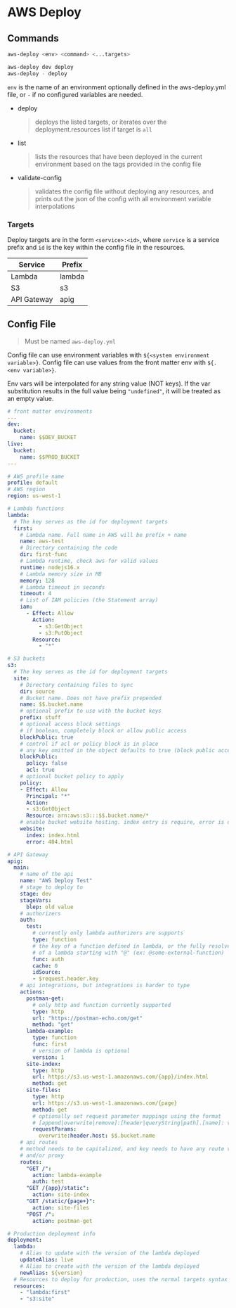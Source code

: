 # AWS Deploy

## Commands
```bash
aws-deploy <env> <command> <...targets>

aws-deploy dev deploy
aws-deploy - deploy
```

`env` is the name of an environment optionally defined in the aws-deploy.yml
file, or `-` if no configured variables are needed.

- deploy
  > deploys the listed targets, or iterates over the deployment.resources list
  > if target is `all`
- list
  > lists the resources that have been deployed in the current environment based
  > on the tags provided in the config file
- validate-config
  > validates the config file without deploying any resources, and prints out
  > the json of the config with all environment variable interpolations

### Targets
Deploy targets are in the form `<service>:<id>`, where `service` is a service
prefix and `id` is the key within the config file in the resources.

| Service | Prefix |
| --- | --- |
| Lambda | lambda |
| S3 | s3 |
| API Gateway | apig |

## Config File
> Must be named `aws-deploy.yml`

Config file can use environment variables with `${<system environment variable>}`.
Config file can use values from the front matter env with `${.<env variable>}`.

Env vars will be interpolated for any string value (NOT keys). If the var
substitution results in the full value being `"undefined"`, it will be treated
as an empty value.

```yaml
# front matter environments
---
dev:
  bucket:
    name: $$DEV_BUCKET
live:
  bucket:
    name: $$PROD_BUCKET
---

# AWS profile name
profile: default
# AWS region
region: us-west-1

# Lambda functions
lambda:
  # The key serves as the id for deployment targets
  first:
    # Lambda name. Full name in AWS will be prefix + name
    name: aws-test
    # Directory containing the code
    dir: first-func
    # Lambda runtime, check aws for valid values
    runtime: nodejs16.x
    # Lambda memory size in MB
    memory: 128
    # Lambda timeout in seconds
    timeout: 4
    # List of IAM policies (the Statement array)
    iam:
      - Effect: Allow
        Action:
          - s3:GetObject
          - s3:PutObject
        Resource:
          - "*"

# S3 buckets
s3:
  # The key serves as the id for deployment targets
  site:
    # Directory containing files to sync
    dir: source
    # Bucket name. Does not have prefix prepended
    name: $$.bucket.name
    # optional prefix to use with the bucket keys
    prefix: stuff
    # optional access block settings
    # if boolean, completely block or allow public access
    blockPublic: true
    # control if acl or policy block is in place
    # any key omitted in the object defaults to true (block public access)
    blockPublic:
      policy: false
      acl: true
    # optional bucket policy to apply
    policy:
    - Effect: Allow
      Principal: "*"
      Action:
      - s3:GetObject
      Resource: arn:aws:s3:::$$.bucket.name/*
    # enable bucket website hosting. index entry is require, error is optional
    website:
      index: index.html
      error: 404.html

# API Gateway
apig:
  main:
    # name of the api
    name: "AWS Deploy Test"
    # stage to deploy to
    stage: dev
    stageVars:
      blep: old value
    # authorizers
    auth:
      test:
        # currently only lambda authorizers are supports
        type: function
        # the key of a function defined in lambda, or the fully resolved name
        # of a lambda starting with "@" (ex: @some-external-function)
        func: auth
        cache: 0
        idSource:
        - $request.header.key
    # api integrations, but integrations is harder to type
    actions:
      postman-get:
        # only http and function currently supported
        type: http
        url: "https://postman-echo.com/get"
        method: "get"
      lambda-example:
        type: function
        func: first
        # version of lambda is optional
        version: 1
      site-index:
        type: http
        url: https://s3.us-west-1.amazonaws.com/{app}/index.html
        method: get
      site-files:
        type: http
        url: https://s3.us-west-1.amazonaws.com/{page}
        method: get
        # optionally set request parameter mappings using the format
        # [append|overwrite|remove]:[header|queryString|path].[name]: value
        requestParams:
          overwrite:header.host: $$.bucket.name
    # api routes
    # method needs to be capitalized, and key needs to have any route variables
    # and/or proxy
    routes:
      "GET /":
        action: lambda-example
        auth: test
      "GET /{app}/static":
        action: site-index
      "GET /static/{page+}":
        action: site-files
      "POST /":
        action: postman-get

# Production deployment info
deployment:
  lambda:
    # Alias to update with the version of the lambda deployed
    updateAlias: live
    # Alias to create with the version of the lambda deployed
    newAlias: ${version}
  # Resources to deploy for production, uses the normal targets syntax
  resources:
    - "lambda:first"
    - "s3:site"
```
